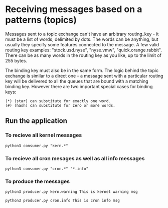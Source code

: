# Receiving messages based on a patterns (topics)

Messages sent to a topic exchange can't have an arbitrary routing_key - it must be a list of words, delimited by dots. 
The words can be anything, but usually they specify some features connected to the message. 
A few valid routing key examples: "stock.usd.nyse", "nyse.vmw", "quick.orange.rabbit". 
There can be as many words in the routing key as you like, up to the limit of 255 bytes.

The binding key must also be in the same form. The logic behind the topic exchange is similar to a direct one - a message sent with a particular routing key will be delivered to all the queues that are bound with a matching binding key. However there are two important special cases for binding keys:

    (*) (star) can substitute for exactly one word.
    (#) (hash) can substitute for zero or more words.

## Run the application 

### To recieve all kernel messages
    python3 consumer.py "kern.*"

### To recieve all cron mesages as well as all info messages
    python3 consumer.py "cron.*" "*.info"

### To produce the messages
    python3 producer.py kern.warning This is kernel warning msg

    python3 producer.py cron.info This is cron info msg
